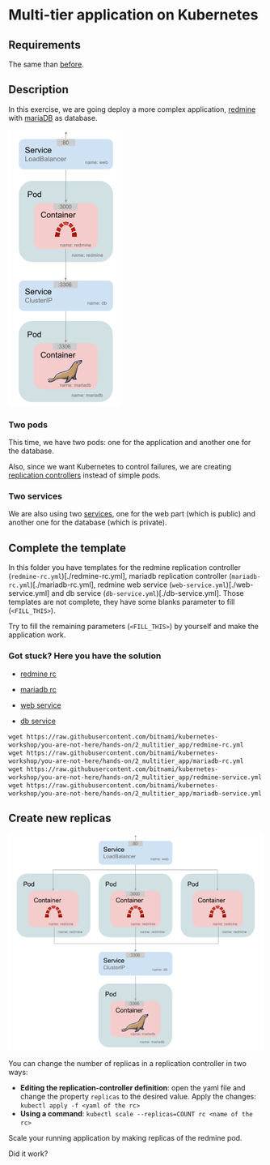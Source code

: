 # Multi-tier application on Kubernetes

## Requirements

The same than [before](../1_first_deploy/README.md#requirements).

## Description

In this exercise, we are going deploy a more complex application, [redmine](http://www.redmine.org/) with [mariaDB](https://mariadb.org/) as database.

![redmine](./resources/redmine.png)

### Two pods

This time, we have two pods: one for the application and another one for the database.

Also, since we want Kubernetes to control failures, we are creating [replication controllers](http://kubernetes.io/v1.1/docs/user-guide/replication-controller.html) instead of simple pods.

### Two services

We are also using two [services](http://kubernetes.io/v1.1/docs/user-guide/services.html), one for the web part (which is public) and another one for the database (which is private).

## Complete the template

In this folder you have templates for the redmine replication controller (`redmine-rc.yml`)[./redmine-rc.yml], mariadb replication controller (`mariadb-rc.yml`)[./mariadb-rc.yml], redmine web service (`web-service.yml`)[./web-service.yml] and db service (`db-service.yml`)[./db-service.yml]. Those templates are not complete, they have some blanks parameter to fill (`<FILL_THIS>`).

Try to fill the remaining parameters (`<FILL_THIS>`) by yourself and make the application work.

### Got stuck? Here you have the solution

- [redmine rc](https://github.com/bitnami/kubernetes-workshop/blob/you-are-not-here/hands-on/2_multitier_app/redmine-rc.yml)

- [mariadb rc](https://github.com/bitnami/kubernetes-workshop/blob/you-are-not-here/hands-on/2_multitier_app/mariadb-rc.yml)

- [web service](https://github.com/bitnami/kubernetes-workshop/blob/you-are-not-here/hands-on/2_multitier_app/redmine-service.yml)

- [db service](https://github.com/bitnami/kubernetes-workshop/blob/you-are-not-here/hands-on/2_multitier_app/mariadb-service.yml)

```
wget https://raw.githubusercontent.com/bitnami/kubernetes-workshop/you-are-not-here/hands-on/2_multitier_app/redmine-rc.yml
wget https://raw.githubusercontent.com/bitnami/kubernetes-workshop/you-are-not-here/hands-on/2_multitier_app/mariadb-rc.yml
wget https://raw.githubusercontent.com/bitnami/kubernetes-workshop/you-are-not-here/hands-on/2_multitier_app/redmine-service.yml
wget https://raw.githubusercontent.com/bitnami/kubernetes-workshop/you-are-not-here/hands-on/2_multitier_app/mariadb-service.yml
```

## Create new replicas

![redmine](./resources/redmine-replicas.png)

You can change the number of replicas in a replication controller in two ways:

- __Editing the replication-controller definition__: open the yaml file and change the property `replicas` to the desired value. Apply the changes: `kubectl apply -f <yaml of the rc>`
- __Using a command__: `kubectl scale --replicas=COUNT rc <name of the rc>`


Scale your running application by making replicas of the redmine pod.


Did it work?
